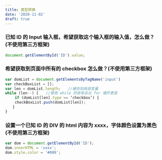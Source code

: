 ```yaml
---
title: 类型转换
date: '2020-11-02'
draft: true
---
```


### 已知 ID 的 Input 输入框，希望获取这个输入框的输入值，怎么做？(不使用第三方框架)

```js
document.getElementById('ID').value;
```

### 希望获取到页面中所有的 checkbox 怎么做？(不使用第三方框架)

```js
var domList = document.getElementsByTagName('input')
var checkBoxList = [];
var len = domList.length;　　//缓存到局部变量
while (len--) {　　//使用 while 的效率会比 for 循环更高
　　 if (domList[len].type == ‘checkbox’) {
　　 checkBoxList.push(domList[len]);
　　}
}
```

### 设置一个已知 ID 的 DIV 的 html 内容为 xxxx，字体颜色设置为黑色(不使用第三方框架)

```js
var dom = document.getElementById('ID');
dom.innerHTML = 'xxxx';
dom.style.color = '#000';
```
